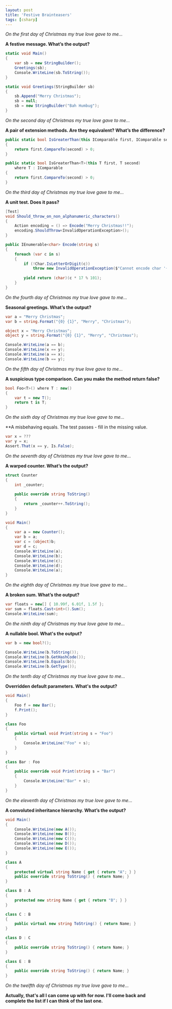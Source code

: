 ```yaml
---
layout: post
title: 'Festive Brainteasers'
tags: [csharp]
---
```


*On the first day of Christmas my true love gave to me...*

**A festive message. What’s the output?**

~~~csharp
static void Main()
{
    var sb = new StringBuilder();
    Greetings(sb);
    Console.WriteLine(sb.ToString());
}

static void Greetings(StringBuilder sb)
{
    sb.Append("Merry Christmas");
    sb = null;
    sb = new StringBuilder("Bah Humbug");
}
~~~



*On the second day of Christmas my true love gave to me...*

**A pair of extension methods. Are they equivalent? What’s the difference?**

~~~csharp
public static bool IsGreaterThan(this IComparable first, IComparable second) 
{
    return first.CompareTo(second) > 0;
}
~~~
~~~csharp
public static bool IsGreaterThan<T>(this T first, T second)
	where T : IComparable 
{
    return first.CompareTo(second) > 0;
}
~~~



*On the third day of Christmas my true love gave to me...*

**A unit test. Does it pass?**

~~~csharp
[Test]
void Should_throw_on_non_alphanumeric_characters()
{
    Action encoding = () => Encode("Merry Christmas!!");
    encoding.ShouldThrow<InvalidOperationException>();
}
~~~
~~~csharp
public IEnumerable<char> Encode(string s)
{
    foreach (var c in s)
    {
        if (!Char.IsLetterOrDigit(c))
            throw new InvalidOperationException($"Cannot encode char '{c}'"));
                  
        yield return (char)(c * 17 % 101);
    }
}
~~~



*On the fourth day of Christmas my true love gave to me...*

**Seasonal greetings. What’s the output?**

~~~csharp
var a = "Merry Christmas";
var b = string.Format("{0} {1}", "Merry", "Christmas");

object x = "Merry Christmas";
object y = string.Format("{0} {1}", "Merry", "Christmas");

Console.WriteLine(a == b);
Console.WriteLine(x == y);
Console.WriteLine(a == x);
Console.WriteLine(b == y);
~~~



*On the fifth day of Christmas my true love gave to me...*

**A suspicious type comparison. Can you make the method return false?**

~~~csharp
bool Foo<T>() where T : new()
{
    var t = new T();
    return t is T;
}
~~~



*On the sixth day of Christmas my true love gave to me...*

**A misbehaving equals. The test passes - fill in the missing value.

~~~csharp
var x = ???
var y = x;
Assert.That(x == y, Is.False);
~~~


*On the seventh day of Christmas my true love gave to me...*

**A warped counter. What’s the output?**

~~~csharp
struct Counter
{
    int _counter;
     
    public override string ToString()
    {
        return _counter++.ToString();
    }
}

void Main()
{
    var a = new Counter();
    var b = a;
    var c = (object)b;
    var d = c;
    Console.WriteLine(a);
    Console.WriteLine(b);
    Console.WriteLine(c);
    Console.WriteLine(d);
    Console.WriteLine(a);
}
~~~



*On the eighth day of Christmas my true love gave to me...*

**A broken sum. What’s the output?**

~~~csharp
var floats = new[] { 10.99f, 6.01f, 1.5f };    
var sum = floats.Cast<int>().Sum();
Console.WriteLine(sum);
~~~



*On the ninth day of Christmas my true love gave to me...*

**A nullable bool. What's the output?**

~~~csharp
var b = new bool?();

Console.WriteLine(b.ToString());
Console.WriteLine(b.GetHashCode());
Console.WriteLine(b.Equals(b));
Console.WriteLine(b.GetType());
~~~


*On the tenth day of Christmas my true love gave to me...*

**Overridden default parameters. What's the output?**

~~~csharp
void Main()
{
    Foo f = new Bar();
    f.Print();
}

class Foo
{
    public virtual void Print(string s = "Foo")
    {
        Console.WriteLine("Foo" + s);
    }
}

class Bar : Foo
{
    public override void Print(string s = "Bar")
    {
        Console.WriteLine("Bar" + s);
    }
}
~~~

*On the eleventh day of Christmas my true love gave to me...*

**A convoluted inheritance hierarchy. What’s the output?**

~~~csharp
void Main()
{
    Console.WriteLine(new A());
    Console.WriteLine(new B());
    Console.WriteLine(new C());
    Console.WriteLine(new D());
    Console.WriteLine(new E());
}

class A
{
    protected virtual string Name { get { return "A"; } }
    public override string ToString() { return Name; }
}

class B : A
{
    protected new string Name { get { return "B"; } }
}

class C : B
{
    public virtual new string ToString() { return Name; }
}

class D : C
{
    public override string ToString() { return Name; }
}

class E : B
{
    public override string ToString() { return Name; }
}
~~~


*On the twelfth day of Christmas my true love gave to me...*

**Actually, that's all I can come up with for now. I'll come back and complete the list if I can think of the last one.**
